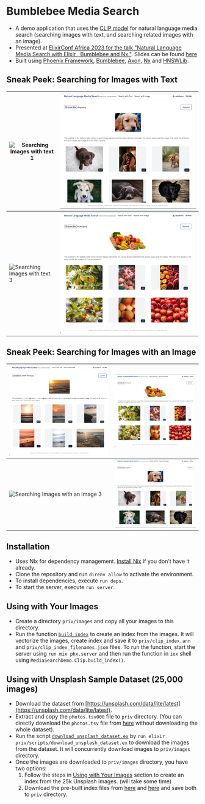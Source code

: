 # Bumblebee Media Search

- A demo application that uses the [CLIP model](https://openai.com/research/clip) for natural language media search (searching images with text, and searching related images with an image).
- Presented at [ElixirConf Africa 2023 for the talk "Natural Language Media Search with Elixir , Bumblebee and Nx."](https://elixirconf.africa/sessions/natural-language-media-search-with-elixir-bumblebee-and-nx). Slides can be found [here](https://assets.rajrajhans.com/bumblebee-media-search/slides_raj_rajhans_elixir_conf_africa_2023.pdf)
- Built using [Phoenix Framework](https://github.com/phoenixframework/phoenix), [Bumblebee](https://github.com/elixir-nx/bumblebee), [Axon](https://github.com/elixir-nx/axon), [Nx](https://github.com/elixir-nx/nx) and [HNSWLib](https://github.com/elixir-nx/hnswlib).

## Sneak Peek: Searching for Images with Text

| ![ Searching Images with text 1 ](./docs/search-with-image-3.jpeg) | ![ Searching Images with text 1 ](./docs/search-with-image-4.jpeg) |
| ------------------------------------------------------------------ | ------------------------------------------------------------------ |
| ![ Searching Images with text 3 ](./docs/search-with-image-1.jpeg) | ![ Searching Images with text 4 ](./docs/search-with-image-2.jpeg) |

## Sneak Peek: Searching for Images with an Image

| ![ Searching Images with an Image 1 ](./docs/search-with-image-1.png)  | ![ Searching Images with an Image 2 ](./docs/search-with-image-2.jpeg) |
| ---------------------------------------------------------------------- | ---------------------------------------------------------------------- |
| ![ Searching Images with an Image 3 ](./docs/search-with-image-3.jpeg) | ![ Searching Images with an Image 4 ](./docs/search-with-image-4.jpeg) |

## Installation

- Uses Nix for dependency management. [Install Nix](https://nixos.org/download.html) if you don't have it already.
- Clone the repository and run `direnv allow` to activate the environment.
- To install dependencies, execute `run deps`.
- To start the server, execute `run server`.

## Using with Your Images

- Create a directory `priv/images` and copy all your images to this directory.
- Run the function [`build_index`](./lib/media_search_demo/clip/clip_index.ex) to create an index from the images. It will vectorize the images, create index and save it to `priv/clip_index.ann` and `priv/clip_index_filenames.json` files. To run the function, start the server using `run mix phx.server` and then run the function in `iex` shell using `MediaSearchDemo.Clip.build_index()`.

## Using with Unsplash Sample Dataset (25,000 images)

- Download the dataset from [https://unsplash.com/data/lite/latest](https://unsplash.com/data/lite/latest).
- Extract and copy the `photos.tsv000` file to `priv` directory. (You can directly download the `photos.tsv` file from [here](https://assets.rajrajhans.com/bumblebee-media-search/unsplash-25k/photos.tsv000) without downloading the whole dataset).
- Run the script [`download_unsplash_dataset.ex`](./priv/scripts/download_unsplash_dataset.ex) by `run elixir priv/scripts/download_unsplash_dataset.ex` to download the images from the dataset. It will concurrently download images to `priv/images` directory.
- Once the images are downloaded to `priv/images` directory, you have two options:
  1. Follow the steps in [Using with Your Images](#using-with-your-images) section to create an index from the 25k Unsplash images. (will take some time)
  2. Download the pre-built index files from [here](https://assets.rajrajhans.com/bumblebee-media-search/unsplash-25k/clip_index.ann) and [here](https://assets.rajrajhans.com/bumblebee-media-search/unsplash-25k/clip_index_filenames.json) and save both to `priv` directory.
